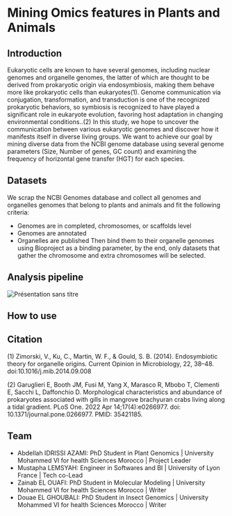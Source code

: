 # Mining Omics features in Plants and Animals
## Introduction
Eukaryotic cells are known to have several genomes, including nuclear genomes and organelle genomes, the latter of which are thought to be derived from prokaryotic origin via endosymbiosis, making them behave more like prokaryotic cells than eukaryotes(1). Genome communication via conjugation, transformation, and transduction is one of the recognized prokaryotic behaviors, so symbiosis is recognized to have played a significant role in eukaryote evolution, favoring host adaptation in changing environmental conditions..(2) In this study, we hope to uncover the communication between various eukaryotic genomes and discover how it manifests itself in diverse living groups. We want to achieve our goal by mining diverse data from the NCBI genome database using several genome parameters (Size, Number of genes, GC count) and examining the frequency of horizontal gene transfer (HGT) for each species.
## Datasets
We scrap the NCBI Genomes database and collect all genomes and organelles genomes that belong to plants and animals and fit the following criteria:
* Genomes are in completed, chromosomes, or scaffolds level
* Genomes are annotated
* Organelles are published
Then bind them to their organelle genomes using Bioproject as a binding parameter, by the end, only datasets that gather the chromosome and extra chromosomes will be selected.
## Analysis pipeline
![Présentation sans titre](https://user-images.githubusercontent.com/85350037/163555673-e5751795-36d7-4ee6-8e94-4420d1f16812.jpg)
## How to use
## Citation
(1) Zimorski, V., Ku, C., Martin, W. F., & Gould, S. B. (2014). Endosymbiotic theory for organelle origins. Current Opinion in Microbiology, 22, 38–48. doi:10.1016/j.mib.2014.09.008

(2) Garuglieri E, Booth JM, Fusi M, Yang X, Marasco R, Mbobo T, Clementi E, Sacchi L, Daffonchio D. Morphological characteristics and abundance of prokaryotes associated with gills in mangrove brachyuran crabs living along a tidal gradient. PLoS One. 2022 Apr 14;17(4):e0266977. doi: 10.1371/journal.pone.0266977. PMID: 35421185.
## Team
* Abdellah IDRISSI AZAMI: PhD Student in Plant Genomics | University Mohammed VI for health Sciences Morocco | Project Leader
* Mustapha LEMSYAH: Engineer in Softwares and BI | University of Lyon France | Tech co-Lead
* Zainab EL OUAFI: PhD Student in Molecular Modeling | University Mohammed VI for health Sciences Morocco | Writer
* Douae EL GHOUBALI: PhD Student in Insect Genomics | University Mohammed VI for health Sciences Morocco | Writer

